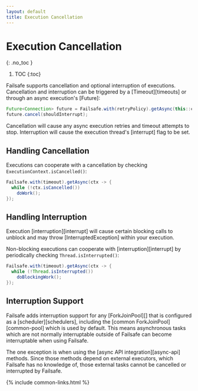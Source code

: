 ```yaml
---
layout: default
title: Execution Cancellation
---
```


# Execution Cancellation
{: .no_toc }

1. TOC
{:toc}

Failsafe supports cancellation and optional interruption of executions. Cancellation and interruption can be triggered by a [Timeout][timeouts] or through an async execution's [Future]:

```java
Future<Connection> future = Failsafe.with(retryPolicy).getAsync(this::connect);
future.cancel(shouldInterrupt);
```

Cancellation will cause any async execution retries and timeout attempts to stop. Interruption will cause the execution thread's [interrupt] flag to be set.

## Handling Cancellation

Executions can cooperate with a cancellation by checking `ExecutionContext.isCancelled()`:

```java
Failsafe.with(timeout).getAsync(ctx -> {
  while (!ctx.isCancelled())
    doWork();
});
```

## Handling Interruption

Execution [interruption][interrupt] will cause certain blocking calls to unblock and may throw [InterruptedException] within your execution.

Non-blocking executions can cooperate with [interruption][interrupt] by periodically checking `Thread.isInterrupted()`:

```java
Failsafe.with(timeout).getAsync(ctx -> {
  while (!Thread.isInterrupted())
    doBlockingWork();
});
```

## Interruption Support

Failsafe adds interruption support for any [ForkJoinPool][] that is configured as a [scheduler][schedulers], including the [common ForkJoinPool][common-pool] which is used by default. This means asynchronous tasks which are not normally interruptable outside of Failsafe can become interruptable when using Failsafe. 

The one exception is when using the [async API integration][async-api] methods. Since those methods depend on external executors, which Failsafe has no knowledge of, those external tasks cannot be cancelled or interrupted by Failsafe.

{% include common-links.html %}